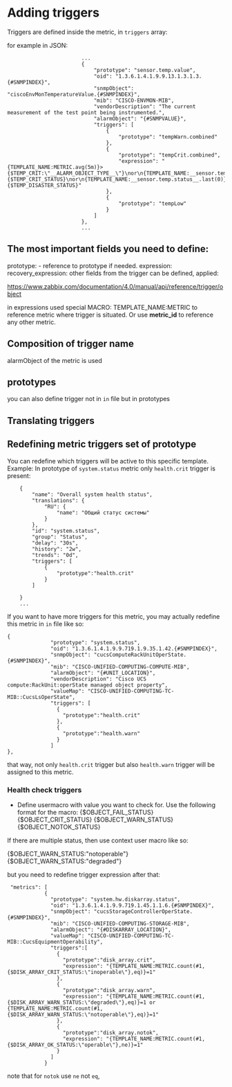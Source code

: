 # Adding triggers


Triggers are defined inside the metric, in `triggers` array:

for example in JSON:
```
                        ...
                        {
                            "prototype": "sensor.temp.value",
                            "oid": "1.3.6.1.4.1.9.9.13.1.3.1.3.{#SNMPINDEX}",
                            "snmpObject": "ciscoEnvMonTemperatureValue.{#SNMPINDEX}",
                            "mib": "CISCO-ENVMON-MIB",
                            "vendorDescription": "The current measurement of the test point being instrumented.",
                            "alarmObject": "{#SNMPVALUE}",
                            "triggers": [
                                {
                                    "prototype": "tempWarn.combined"
                                },
                                {
                                    "prototype": "tempCrit.combined",
                                    "expression": "{TEMPLATE_NAME:METRIC.avg(5m)}>{$TEMP_CRIT:\"__ALARM_OBJECT_TYPE__\"}\nor\n{TEMPLATE_NAME:__sensor.temp.status__.last(0)}={$TEMP_CRIT_STATUS}\nor\n{TEMPLATE_NAME:__sensor.temp.status__.last(0)}={$TEMP_DISASTER_STATUS}"
                                },
                                {
                                    "prototype": "tempLow"
                                }
                            ]
                        },
                        ...
```

## The most important fields you need to define:

prototype: - reference to prototype if needed.
expression:
recovery_expression:
other fields from the trigger can be defined, applied:

https://www.zabbix.com/documentation/4.0/manual/api/reference/trigger/object

in expressions used special MACRO: TEMPLATE_NAME:METRIC to reference metric where trigger is situated. Or use
__metric_id__ to reference any other metric.

## Composition of trigger name
alarmObject of the metric is used


## prototypes
you can also define trigger not in `in` file but in prototypes


## Translating triggers


## Redefining metric triggers set of prototype
You can redefine which triggers will be active to this specific template. Example:
In prototype of `system.status` metric only `health.crit` trigger is present:
```
    {
        "name": "Overall system health status",
        "translations": {
            "RU": {
                "name": "Общий статус системы"
            }
        },
        "id": "system.status",
        "group": "Status",
        "delay": "30s",
        "history": "2w",
        "trends": "0d",
        "triggers": [
            {
                "prototype":"health.crit"
            }
        ]

    }
    ...
```
If you want to have more triggers for this metric, you may actually redefine this metric in `in` file like so:
```in "in" file
{
              "prototype": "system.status",
              "oid": "1.3.6.1.4.1.9.9.719.1.9.35.1.42.{#SNMPINDEX}",
              "snmpObject": "cucsComputeRackUnitOperState.{#SNMPINDEX}",
              "mib": "CISCO-UNIFIED-COMPUTING-COMPUTE-MIB",
              "alarmObject": "{#UNIT_LOCATION}",
              "vendorDescription": "Cisco UCS compute:RackUnit:operState managed object property",
              "valueMap": "CISCO-UNIFIED-COMPUTING-TC-MIB::CucsLsOperState",
              "triggers": [
                {
                  "prototype":"health.crit"
                },
                {
                  "prototype":"health.warn"
                }
              ]
},
```
that way, not only `health.crit` trigger but also `health.warn` trigger will be assigned to this metric.


### Health check triggers

- Define usermacro with value you want to check for. Use the following format for the macro:
{$OBJECT_FAIL_STATUS}
{$OBJECT_CRIT_STATUS}
{$OBJECT_WARN_STATUS}
{$OBJECT_NOTOK_STATUS}

If there are multiple status, then use context user macro like so:

{$OBJECT_WARN_STATUS:"notoperable"}
{$OBJECT_WARN_STATUS:"degraded"}

but you need to redefine trigger expression after that:
```
 "metrics": [
            {
              "prototype": "system.hw.diskarray.status",
              "oid": "1.3.6.1.4.1.9.9.719.1.45.1.1.6.{#SNMPINDEX}",
              "snmpObject": "cucsStorageControllerOperState.{#SNMPINDEX}",
              "mib": "CISCO-UNIFIED-COMPUTING-STORAGE-MIB",
              "alarmObject": "{#DISKARRAY_LOCATION}",
              "valueMap": "CISCO-UNIFIED-COMPUTING-TC-MIB::CucsEquipmentOperability",
              "triggers":[
                {
                  "prototype":"disk_array.crit",
                  "expression": "{TEMPLATE_NAME:METRIC.count(#1,{$DISK_ARRAY_CRIT_STATUS:\"inoperable\"},eq)}=1"
                },
                {
                  "prototype":"disk_array.warn",
                  "expression": "{TEMPLATE_NAME:METRIC.count(#1,{$DISK_ARRAY_WARN_STATUS:\"degraded\"},eq)}=1 or {TEMPLATE_NAME:METRIC.count(#1,{$DISK_ARRAY_WARN_STATUS:\"notoperable\"},eq)}=1"
                },
                {
                  "prototype":"disk_array.notok",
                  "expression": "{TEMPLATE_NAME:METRIC.count(#1,{$DISK_ARRAY_OK_STATUS:\"operable\"},ne)}=1"
                }
              ]
            }
```
note that for `notok` use `ne` not `eq`,